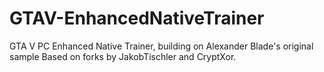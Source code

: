 # GTAV-EnhancedNativeTrainer
GTA V PC Enhanced Native Trainer, building on Alexander Blade's original sample
Based on forks by JakobTischler and CryptXor.
